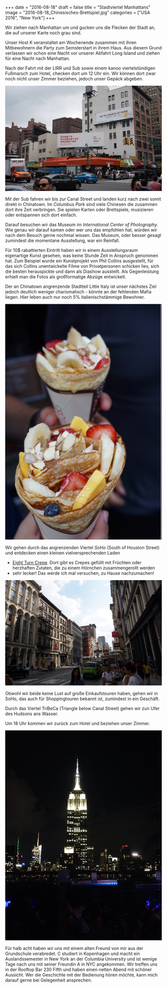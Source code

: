 +++
date = "2016-08-18"
draft = false
title = "Stadtviertel Manhattans"
image = "2016-08-18_Chinesisches-Brettspiel.jpg"
categories = ["USA 2016", "New York"]
+++

Wir ziehen nach Manhattan um
und gucken uns die Flecken der Stadt an,
die auf unserer Karte noch grau sind.

Unser Host K veranstaltet am Wochenende zusammen
mit ihren Mitbewohnern
die Party zum Semsterstart in ihrem Haus.
Aus diesem Grund verlassen wir schon eine
Nacht vor unserer Abfahrt Long Island
und ziehen für eine Nacht nach Manhattan.

Nach der Fahrt mit der LIRR und Sub sowie
einem kanoo viertelstündigen Fußmarsch zum
Hotel, checken dort um 12 Uhr ein.
Wir können dort zwar noch nicht unser
Zimmer beziehen, jedoch unser Gepäck abgeben.

![Chinatown](/images/2016-08-18_China-Town.jpg)

Mit der Sub fahren wir bis zur Canal Street
und landen kurz nach zwei somit direkt in Chinatown.
Im *Columbus Park* sind viele Chinesen
die zusammen dort ihre Zeit verbringen.
Sie spielen Karten oder Brettspiele, musizieren oder entspannen sich dort einfach.

Darauf besuchen wir das Museum im
*International Center of Photography*.
Wie genau wir darauf kamen oder wer uns
das empfohlen hat, würden wir nach dem Besuch
gerne nochmal wissen.
Das Museum, oder besser gesagt
zumindest die momentane
Ausstellung, war ein Reinfall.

Für 10$ rabattierten Eintritt haben wir
in einem Ausstellungsraum eigenartige Kunst
gesehen, was keine Stunde Zeit in Anspruch
genommen hat.
Zum Beispiel wurde ein Kunstprojekt von
Phil Collins ausgestellt, für das sich
Collins unentwickelte Filme von Privatpersonen
schicken lies, sich die besten herauspickte
und dann als Diashow ausstellt. Als
Gegenleistung erhielt man die Fotos als
großformatige Abzüge entwickelt.


Der an Chinatown angrenzende Stadtteil
Little Italy
ist unser nächstes Ziel jedoch deutlich
weniger charismatisch - könnte an der
fehlenden Mafia liegen. Hier leben auch
nur noch 5% italienischstämmige Bewohner.

![Eight Turn Crepe](/images/2016-08-18_Eight-Turn-Crepe.jpg)

Wir gehen durch das angrenzenden Viertel *SoHo*
(South of Houston Street)
und entdecken einen kleinen vielversprechenden
Laden
- [Eight Turn Crepe](eightturncrepe.com).  Dort gibt es Crepes gefüllt mit
Früchten oder herzhaften Zutaten,
die zu einem Hörnchen zusammengerollt werden
- sehr lecker!
Das werde ich mal versuchen, zu Hause
nachzumachen!

![SoHo](/images/2016-08-18_SoHo.jpg)

Obwohl wir beide keine Lust auf große
Einkaufstouren haben, gehen wir in
SoHo, das auch für Shoppingtouren bekannt ist,
zumindest in ein Geschäft.

Durch das Viertel TriBeCa (Triangle below
Canal Street) gehen wir zun Ufer des Hudsons
ans Wasser.

Um 18 Uhr kommen wir zurück zum Hotel und
beziehen unser Zimmer.

![230 Fifth](/images/2016-08-18_230-Fifth.jpg)

Für halb acht haben wir uns mit einem
alten Freund von mir aus der Grundschule verabredet.
C studiert in Kopenhagen und macht ein
Auslandssemester in New York an der Columbia University
und ist wenige Tage nach uns mit seiner Freundin A in NYC angekommen.
Wir treffen uns in der Rooftop Bar
230 Fifth und haben einen netten Abend
mit schöner Aussicht. Wer die Geschichte mit
der Bedienung hören möchte, kann mich
darauf gerne bei Gelegenheit ansprechen.
